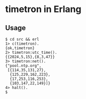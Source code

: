 # timetron in Erlang

## Usage

```
$ cd src && erl
1> c(timetron).
{ok,timetron}
2> timetron:utc_time().
{{2024,5,15},{8,3,47}}
3> timetron:net().
{"pool.ntp.org",
 [{114,35,131,27},
  {125,229,162,223},
  {17,253,116,253},
  {103,147,22,149}]}
4> halt().
$
```

